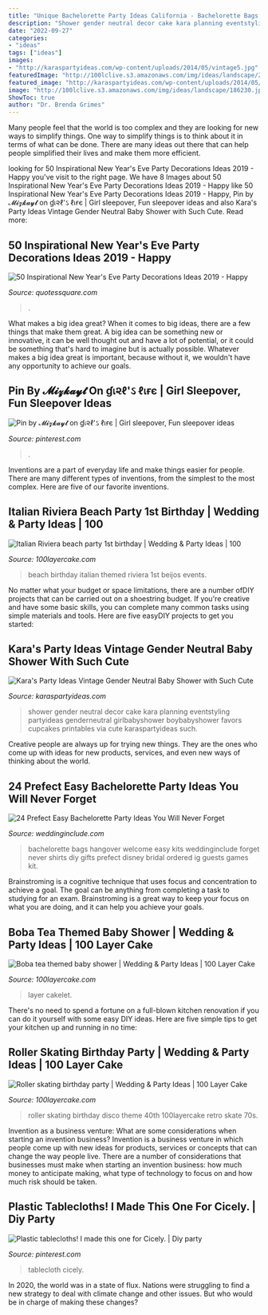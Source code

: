 ```yaml
---
title: "Unique Bachelorette Party Ideas California - Bachelorette Bags Hangover Welcome Easy Kits Weddinginclude Forget Never Shirts Diy Gifts Prefect Disney Bridal Ordered Ig Guests Games Kit"
description: "Shower gender neutral decor cake kara planning eventstyling partyideas genderneutral girlbabyshower boybabyshower favors cupcakes printables via cute karaspartyideas such"
date: "2022-09-27"
categories:
- "ideas"
tags: ["ideas"]
images:
- "http://karaspartyideas.com/wp-content/uploads/2014/05/vintage5.jpg"
featuredImage: "http://100lclive.s3.amazonaws.com/img/ideas/landscape/204341.jpg"
featured_image: "http://karaspartyideas.com/wp-content/uploads/2014/05/vintage5.jpg"
image: "http://100lclive.s3.amazonaws.com/img/ideas/landscape/186230.jpg"
ShowToc: true
author: "Dr. Brenda Grimes"
---
```



Many people feel that the world is too complex and they are looking for new ways to simplify things. One way to simplify things is to think about it in terms of what can be done. There are many ideas out there that can help people simplified their lives and make them more efficient.

	

		
looking for 50 Inspirational New Year&#039;s Eve Party Decorations Ideas 2019 - Happy you've visit to the right page. We have 8 Images about 50 Inspirational New Year&#039;s Eve Party Decorations Ideas 2019 - Happy like 50 Inspirational New Year&#039;s Eve Party Decorations Ideas 2019 - Happy, Pin by 𝓜𝓲𝔃𝓴𝓪𝔂𝓽 on ɠเ૨ℓ&#039;ઽ ℓเғє | Girl sleepover, Fun sleepover ideas and also Kara&#039;s Party Ideas Vintage Gender Neutral Baby Shower with Such Cute. Read more:
		
    
## 50 Inspirational New Year&#039;s Eve Party Decorations Ideas 2019 - Happy

<img loading=lazy src="https://www.quotessquare.com/events/wp-content/uploads/2015/11/new-years-decorations-ideas-2016.jpg" onerror="this.onerror=null;this.src='https://tse2.mm.bing.net/th?id=OIP.7H_lDyM6ANJjXusFXzX7GQHaLI&amp;pid=15.1';" alt="50 Inspirational New Year&#039;s Eve Party Decorations Ideas 2019 - Happy">

_Source: quotessquare.com_

>. 

	

What makes a big idea great?
When it comes to big ideas, there are a few things that make them great. A big idea can be something new or innovative, it can be well thought out and have a lot of potential, or it could be something that's hard to imagine but is actually possible. Whatever makes a big idea great is important, because without it, we wouldn't have any opportunity to achieve our goals.

    
## Pin By 𝓜𝓲𝔃𝓴𝓪𝔂𝓽 On ɠเ૨ℓ&#039;ઽ ℓเғє | Girl Sleepover, Fun Sleepover Ideas

<img loading=lazy src="https://i.pinimg.com/736x/2f/7d/b6/2f7db6e5bca27fdf65d32527ef152a71.jpg" onerror="this.onerror=null;this.src='https://tse3.mm.bing.net/th?id=OIP.ahW4jq8oKZGs339_TF0HDwHaJH&amp;pid=15.1';" alt="Pin by 𝓜𝓲𝔃𝓴𝓪𝔂𝓽 on ɠเ૨ℓ&#039;ઽ ℓเғє | Girl sleepover, Fun sleepover ideas">

_Source: pinterest.com_

>. 

	

Inventions are a part of everyday life and make things easier for people. There are many different types of inventions, from the simplest to the most complex. Here are five of our favorite inventions.

    
## Italian Riviera Beach Party 1st Birthday | Wedding &amp; Party Ideas | 100

<img loading=lazy src="http://100lclive.s3.amazonaws.com/img/ideas/landscape/186230.jpg" onerror="this.onerror=null;this.src='https://tse3.mm.bing.net/th?id=OIP.XWbMXIQXI_m18h-HfFnd5wDMEy&amp;pid=15.1';" alt="Italian Riviera beach party 1st birthday | Wedding &amp; Party Ideas | 100">

_Source: 100layercake.com_

>beach birthday italian themed riviera 1st beijos events. 

	

No matter what your budget or space limitations, there are a number ofDIY projects that can be carried out on a shoestring budget. If you're creative and have some basic skills, you can complete many common tasks using simple materials and tools. Here are five easyDIY projects to get you started: 

    
## Kara&#039;s Party Ideas Vintage Gender Neutral Baby Shower With Such Cute

<img loading=lazy src="http://karaspartyideas.com/wp-content/uploads/2014/05/vintage5.jpg" onerror="this.onerror=null;this.src='https://tse4.mm.bing.net/th?id=OIP.p5rluLrY794XR9HRLWgTxQHaLG&amp;pid=15.1';" alt="Kara&#039;s Party Ideas Vintage Gender Neutral Baby Shower with Such Cute">

_Source: karaspartyideas.com_

>shower gender neutral decor cake kara planning eventstyling partyideas genderneutral girlbabyshower boybabyshower favors cupcakes printables via cute karaspartyideas such. 

	

Creative people are always up for trying new things. They are the ones who come up with ideas for new products, services, and even new ways of thinking about the world.

    
## 24 Prefect Easy Bachelorette Party Ideas You Will Never Forget

<img loading=lazy src="https://www.weddinginclude.com/wp-content/uploads/2017/05/Bachelorette-party-welcome-bags-and-hangover-kits.jpg" onerror="this.onerror=null;this.src='https://tse2.mm.bing.net/th?id=OIP.6VjAX-O97nz5eOz_BNXxdwHaJ4&amp;pid=15.1';" alt="24 Prefect Easy Bachelorette Party Ideas You Will Never Forget">

_Source: weddinginclude.com_

>bachelorette bags hangover welcome easy kits weddinginclude forget never shirts diy gifts prefect disney bridal ordered ig guests games kit. 

	

Brainstroming is a cognitive technique that uses focus and concentration to achieve a goal. The goal can be anything from completing a task to studying for an exam. Brainstroming is a great way to keep your focus on what you are doing, and it can help you achieve your goals.

    
## Boba Tea Themed Baby Shower | Wedding &amp; Party Ideas | 100 Layer Cake

<img loading=lazy src="http://100lclive.s3.amazonaws.com/img/ideas/landscape/204341.jpg" onerror="this.onerror=null;this.src='https://tse2.mm.bing.net/th?id=OIP.hGVPO6Kn4IqUUuVxvlcHIQHaJ4&amp;pid=15.1';" alt="Boba tea themed baby shower | Wedding &amp; Party Ideas | 100 Layer Cake">

_Source: 100layercake.com_

>layer cakelet. 

	

There's no need to spend a fortune on a full-blown kitchen renovation if you can do it yourself with some easy DIY ideas. Here are five simple tips to get your kitchen up and running in no time: 

    
## Roller Skating Birthday Party | Wedding &amp; Party Ideas | 100 Layer Cake

<img loading=lazy src="http://100lclive.s3.amazonaws.com/img/ideas/landscape/159962.jpg" onerror="this.onerror=null;this.src='https://tse4.mm.bing.net/th?id=OIP.Srh8oDz0WHBAV1hd5mDpDwHaLH&amp;pid=15.1';" alt="Roller skating birthday party | Wedding &amp; Party Ideas | 100 Layer Cake">

_Source: 100layercake.com_

>roller skating birthday disco theme 40th 100layercake retro skate 70s. 

	

Invention as a business venture: What are some considerations when starting an invention business?
Invention is a business venture in which people come up with new ideas for products, services or concepts that can change the way people live. There are a number of considerations that businesses must make when starting an invention business: how much money to anticipate making, what type of technology to focus on and how much risk should be taken.

    
## Plastic Tablecloths! I Made This One For Cicely. | Diy Party

<img loading=lazy src="https://i.pinimg.com/originals/0f/00/5a/0f005addd43d77f3808bc173129828dc.jpg" onerror="this.onerror=null;this.src='https://tse2.mm.bing.net/th?id=OIP.5kQhIs3Pd_3X7FtZ4umkiQHaJ4&amp;pid=15.1';" alt="Plastic tablecloths! I made this one for Cicely. | Diy party">

_Source: pinterest.com_

>tablecloth cicely. 

	

In 2020, the world was in a state of flux. Nations were struggling to find a new strategy to deal with climate change and other issues. But who would be in charge of making these changes?

